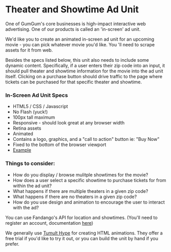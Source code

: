 # Theater and Showtime Ad Unit

One of GumGum's core businesses is high-impact interactive web advertising. One of our products is called an 'in-screen' ad unit. 

We'd like you to create an animated in-screen ad unit for an upcoming movie - you can pick whatever movie you'd like. You 'll need to scrape assets for it from web. 

Besides the specs listed below, this unit also needs to include some dynamic content. Specifically, if a user enters their zip code into an input, it should pull theater and showtime information for the movie into the ad unit itself. Clicking on a purchase button should drive traffic to the page where tickets can be purchased for that specific theater and showtime.

### In-Screen Ad Unit Specs
- HTML5 / CSS / Javascript
- No Flash (yuck!)
- 100px tall maximum
- Responsive - should look great at any browser width
- Retina assets 
- Animated
- Contains a logo, graphics, and a "call to action" button ie: "Buy Now"
- Fixed to the bottom of the browser viewport
- [Example](https://gallery.gumgum.com/in-screen/pbs-victoria/tablet)

### Things to consider:
 - How do you display / browse mulitple showtimes for the movie?
 - How does a user select a specific showtime to purchase tickets for from within the ad unit?
 - What happens if there are multiple theaters in a given zip code?
 - What happens if there are no theaters in a given zip code?
 - How do you use design and animation to encourage the user to interact with the ad?

You can use Fandango's API for location and showtimes. (You'll need to register an account, documentation [here](https://developer.fandango.com/docs/Home/))

We generally use [Tumult Hype](https://tumult.com/hype/download/) for creating HTML animations. They offer a free trial if you'd like to try it out, or you can build the unit by hand if you prefer.
